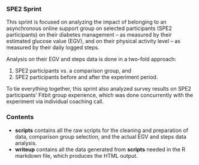### **SPE2 Sprint**
This sprint is focused on analyzing the impact of belonging to an asynchronous online support group on selected participants (SPE2 participants) on their diabetes management – as measured by their estimated glucose value (EGV), and on their physical activity level – as measured by their daily logged steps.

Analysis on their EGV and steps data is done in a two-fold approach: 
1. SPE2 participants vs. a comparison group, and 
2. SPE2 participants before and after the experiment period. 

To tie everything together, this sprint also analyzed survey results on SPE2 participants’ Fitbit group experience, which was done concurrently with the experiment via individual coaching call.

### **Contents**
* **scripts** contains all the raw scripts for the cleaning and preparation of data, comparison group selection, and the actual EGV and steps data analysis.
* **writeup** contains all the data generated from **scripts** needed in the R markdown file, which produces the HTML output.

